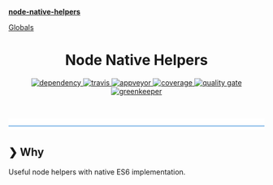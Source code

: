 **[node-native-helpers](README.md)**

[Globals](globals.md)

<h1 align="center">Node Native Helpers</h1>

<p align="center">
  <a href="https://david-dm.org/DaNautilus/node-native-helpers">
    <img src="https://david-dm.org/DaNautilus/node-native-helpers/status.svg?style=flat" alt="dependency" />
  </a> 
  <a href="https://travis-ci.org/DaNautilus/node-native-helpers">
    <img src="https://travis-ci.org/DaNautilus/node-native-helpers.svg?branch=master" alt="travis" />
  </a>
  <a href="https://ci.appveyor.com/project/DaNautilus/node-native-helpers/branch/master">
    <img src="https://ci.appveyor.com/api/projects/status/jyermvj41w7ox3j4?svg=true&passingText=windows%20passing&pendingText=windows%20pending&failingText=windows%20failing" alt="appveyor" />
  </a>
  <a href="https://sonarcloud.io/dashboard?id=DaNautilus_node-native-helpers">
    <img src="https://sonarcloud.io/api/project_badges/measure?project=DaNautilus_node-native-helpers&metric=coverage" alt="coverage" />
  </a>
  <a href="https://sonarcloud.io/dashboard/index/DaNautilus_node-native-helpers">
    <img src="https://sonarcloud.io/api/project_badges/measure?project=DaNautilus_node-native-helpers&metric=alert_status" alt="quality gate" />
  </a>
  <a href="https://greenkeeper.io/">
    <img src="https://badges.greenkeeper.io/DaNautilus/node-native-helpers.svg" alt="greenkeeper" />
  </a>
</p>

<br />

![divider](./divider.png)

## ❯ Why

Useful node helpers with native ES6 implementation.